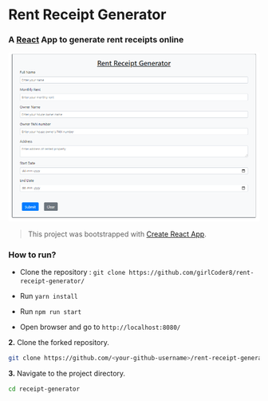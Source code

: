 # Rent Receipt Generator

### A [React](https://reactjs.org/) App to generate rent receipts online

![](assets/rent_image.png)

> This project was bootstrapped with [Create React App](https://github.com/facebook/create-react-app).

### How to run?

- Clone the repository : `git clone https://github.com/girlCoder8/rent-receipt-generator/`

- Run `yarn install`

- Run `npm run start`

- Open browser and go to `http://localhost:8080/`

**2.** Clone the forked repository.

```bash
git clone https://github.com/<your-github-username>/rent-receipt-generator
```

**3.** Navigate to the project directory.

```bash
cd receipt-generator
```

